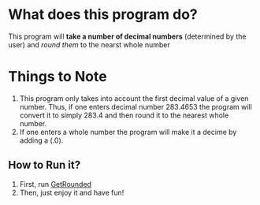 # What does this program do?

This program will **take a number of decimal numbers** (determined by the user) and *round them* to the nearst whole number

# Things to Note

1. This program only takes into account the first decimal value of a given number. Thus, if one enters decimal number 283.4653 the program will convert it to simply 283.4 and then round it to the nearest whole number. 
2. If one enters a whole number the program will make it a decime by adding a (.0).

## How to Run it?
1. First, run [GetRounded](http://cpp.sh/2jsnn) 
2. Then, just enjoy it and have fun!
